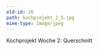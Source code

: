 ```yaml
---
old-id: 26
path: kochprojekt_2_5.jpg
mime-type: image/jpeg
---
```

Kochprojekt Woche 2:
Querschnitt
